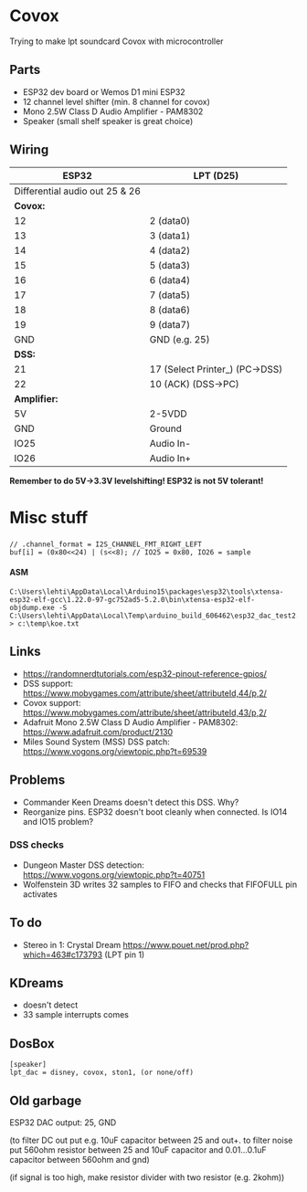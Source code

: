# Covox
Trying to make lpt soundcard Covox with microcontroller

## Parts

- ESP32 dev board or Wemos D1 mini ESP32
- 12 channel level shifter (min. 8 channel for covox)
- Mono 2.5W Class D Audio Amplifier - PAM8302
- Speaker (small shelf speaker is great choice)

## Wiring

ESP32 | LPT (D25)
--- | ---
Differential audio out 25 & 26 | 
**Covox:** | 
12 | 2 (data0)
13 | 3 (data1)
14 | 4 (data2)
15 | 5 (data3)
16 | 6 (data4)
17 | 7 (data5)
18 | 8 (data6)
19 | 9 (data7)
GND | GND (e.g. 25)
**DSS:** | 
21 | 17 (Select Printer_) (PC->DSS)
22 | 10 (ACK) (DSS->PC)
**Amplifier:** |
5V | 2-5VDD
GND | Ground
IO25 | 	Audio In-
IO26 | Audio In+

**Remember to do 5V->3.3V levelshifting! ESP32 is not 5V tolerant!**

# Misc stuff

###
```
// .channel_format = I2S_CHANNEL_FMT_RIGHT_LEFT
buf[i] = (0x80<<24) | (s<<8); // IO25 = 0x80, IO26 = sample
```

#### ASM
```
C:\Users\lehti\AppData\Local\Arduino15\packages\esp32\tools\xtensa-esp32-elf-gcc\1.22.0-97-gc752ad5-5.2.0\bin\xtensa-esp32-elf-objdump.exe -S C:\Users\lehti\AppData\Local\Temp\arduino_build_606462\esp32_dac_test2.ino.elf > c:\temp\koe.txt
```

## Links
- https://randomnerdtutorials.com/esp32-pinout-reference-gpios/
- DSS support: https://www.mobygames.com/attribute/sheet/attributeId,44/p,2/
- Covox support: https://www.mobygames.com/attribute/sheet/attributeId,43/p,2/
- Adafruit Mono 2.5W Class D Audio Amplifier - PAM8302: https://www.adafruit.com/product/2130
- Miles Sound System (MSS) DSS patch: https://www.vogons.org/viewtopic.php?t=69539

## Problems
- Commander Keen Dreams doesn't detect this DSS. Why?
- Reorganize pins. ESP32 doesn't boot cleanly when connected. Is IO14 and IO15 problem?

### DSS checks
- Dungeon Master DSS detection: https://www.vogons.org/viewtopic.php?t=40751
- Wolfenstein 3D writes 32 samples to FIFO and checks that FIFOFULL pin activates

## To do
- Stereo in 1: Crystal Dream https://www.pouet.net/prod.php?which=463#c173793 (LPT pin 1)

## KDreams
- doesn't detect
- 33 sample interrupts comes

## DosBox
```
[speaker]
lpt_dac = disney, covox, ston1, (or none/off)
```
## Old garbage

ESP32 DAC output: 25, GND

(to filter DC out put e.g. 10uF capacitor between 25 and out+. to filter noise put 560ohm resistor between 25 and 10uF capacitor and 0.01...0.1uF capacitor between 560ohm and gnd)

(if signal is too high, make resistor divider with two resistor (e.g. 2kohm))
